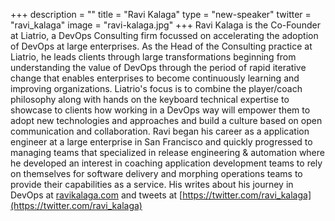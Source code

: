 +++
description = ""
title = "Ravi Kalaga"
type = "new-speaker"
twitter = "ravi_kalaga"
image = "ravi-kalaga.jpg"
+++
Ravi Kalaga is the Co-Founder at Liatrio, a DevOps Consulting firm focussed on accelerating the adoption of DevOps at large enterprises. As the Head of the Consulting practice at Liatrio, he leads clients through large transformations beginning from understanding the value of DevOps through the period of rapid iterative change that enables enterprises to become continuously learning and improving organizations. Liatrio's focus is to combine the player/coach philosophy along with hands on the keyboard technical expertise to showcase to clients how working in a DevOps way will empower them to adopt new technologies and approaches and build a culture based on open communication and collaboration. Ravi began his career as a application engineer at a large enterprise in San Francisco and quickly progressed to managing teams that specialized in release engineering & automation where he developed an interest in coaching application development teams to rely on themselves for software delivery and morphing operations teams to provide their capabilities as a service. His writes about his journey in DevOps at [ravikalaga.com](http://ravikalaga.com) and tweets at [https://twitter.com/ravi_kalaga](https://twitter.com/ravi_kalaga)